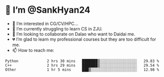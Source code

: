 # 👋 I’m @SankHyan24

- 👀 I’m interested in CG/CV/HPC...
- 🌱 I’m currently struggling to learn CS in ZJU.
- 💞️ I’m looking to collaborate on Dalao who want to Daidai me.
- 💔 I’m glad to learn my professional courses but they are too difficult for me.
- 📫 How to reach me:


<!---
SankHyan24/SankHyan24 is a ✨ special ✨ repository because its `README.md` (this file) appears on your GitHub profile.
You can click the Preview link to take a look at your changes.
--->
<!--START_SECTION:waka-->

```text
Python             2 hrs 30 mins   ███████▒░░░░░░░░░░░░░░░░░   29.83 %
C++                2 hrs 29 mins   ███████▒░░░░░░░░░░░░░░░░░   29.54 %
Other              1 hr 5 mins     ███▒░░░░░░░░░░░░░░░░░░░░░   12.98 %
```

<!--END_SECTION:waka-->

